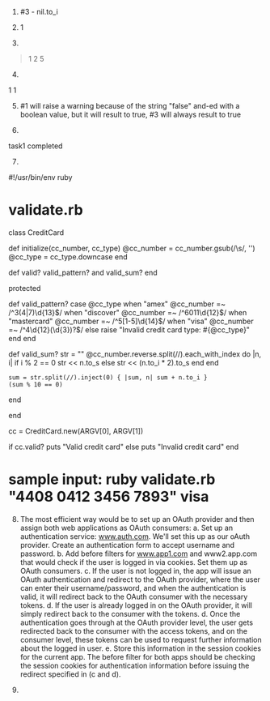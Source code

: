 1. #3 - nil.to_i

2. 1

3. 

> 1
> 2
> 5

4.

1
1

5. #1 will raise a warning because of the string "false" and-ed with a boolean value, but it will result to true, #3 will always result to true

6. 
task1
completed

7.

#!/usr/bin/env ruby
# validate.rb

class CreditCard

  def initialize(cc_number, cc_type)
    @cc_number = cc_number.gsub(/\s/, '')
    @cc_type = cc_type.downcase
  end

  def valid?
    valid_pattern? and valid_sum?
  end

  protected

  def valid_pattern?
    case @cc_type
    when "amex"
      @cc_number =~ /^3(4|7)\d{13}$/
    when "discover"
      @cc_number =~ /^6011\d{12}$/
    when "mastercard"
      @cc_number =~ /^5[1-5]\d{14}$/
    when "visa"
      @cc_number =~ /^4\d{12}(\d{3})?$/
    else
      raise "Invalid credit card type: #{@cc_type}"
    end
  end

  def valid_sum?
    str = ""
    @cc_number.reverse.split(//).each_with_index do |n, i|
      if i % 2 == 0
        str << n.to_s
      else
        str << (n.to_i * 2).to_s
      end
    end

    sum = str.split(//).inject(0) { |sum, n| sum + n.to_i }
    (sum % 10 == 0)
  end

end

cc = CreditCard.new(ARGV[0], ARGV[1])

if cc.valid?
  puts "Valid credit card"
else
  puts "Invalid credit card"
end


# sample input: ruby validate.rb "4408 0412 3456 7893" visa



8. The most efficient way would be to set up an OAuth provider and then assign both web applications as OAuth consumers:
a. Set up an authentication service: www.auth.com. We'll set this up as our oAuth provider. Create an authentication form to accept username and password.
b. Add before filters for www.app1.com and www2.app.com that would check if the user is logged in via cookies. Set them up as OAuth consumers. 
c. If the user is not logged in, the app will issue an OAuth authentication and redirect to the OAuth provider, where the user can enter their username/password, and when the authentication is valid, it will redirect back to the OAuth consumer with the necessary tokens.
d. If the user is already logged in on the OAuth provider, it will simply redirect back to the consumer with the tokens.
d. Once the authentication goes through at the OAuth provider level, the user gets redirected back to the consumer with the access tokens, and on the consumer level, these tokens can be used to request further information about the logged in user.
e. Store this information in the session cookies for the current app. The before filter for both apps should be checking the session cookies for authentication information before issuing the redirect specified in (c and d).

9.
